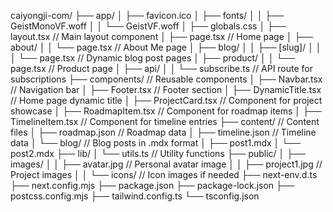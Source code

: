 caiyongji-com/
├── app/
│   ├── favicon.ico
│   ├── fonts/
│   │   ├── GeistMonoVF.woff
│   │   └── GeistVF.woff
│   ├── globals.css
│   ├── layout.tsx                // Main layout component
│   ├── page.tsx                  // Home page
│   ├── about/
│   │   └── page.tsx              // About Me page
│   ├── blog/
│   │   ├── [slug]/
│   │   │   └── page.tsx          // Dynamic blog post pages
│   ├── product/
│   │   └── page.tsx              // Product page
│   ├── api/
│   │   └── subscribe.ts          // API route for subscriptions
├── components/                   // Reusable components
│   ├── Navbar.tsx                // Navigation bar
│   ├── Footer.tsx                // Footer section
│   ├── DynamicTitle.tsx          // Home page dynamic title
│   ├── ProjectCard.tsx           // Component for project showcase
│   ├── RoadmapItem.tsx           // Component for roadmap items
│   ├── TimelineItem.tsx          // Component for timeline entries
├── content/                      // Content files
│   ├── roadmap.json              // Roadmap data
│   ├── timeline.json             // Timeline data
│   └── blog/                     // Blog posts in .mdx format
│       ├── post1.mdx
│       └── post2.mdx
├── lib/
│   └── utils.ts                  // Utility functions
├── public/
│   ├── images/
│   │   ├── avatar.jpg            // Personal avatar image
│   │   ├── project1.jpg          // Project images
│   │   └── icons/                // Icon images if needed
├── next-env.d.ts
├── next.config.mjs
├── package.json
├── package-lock.json
├── postcss.config.mjs
├── tailwind.config.ts
└── tsconfig.json
